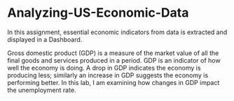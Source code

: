 # Analyzing-US-Economic-Data
In this assignment, essential economic indicators from data is extracted and displayed in a Dashboard.

Gross domestic product (GDP) is a measure of the market value of all the final goods and services produced in a period. 
GDP is an indicator of how well the economy is doing. A drop in GDP indicates the economy is producing less; 
similarly an increase in GDP suggests the economy is performing better. In this lab, I am examining how changes in GDP 
impact the unemployment rate. 
